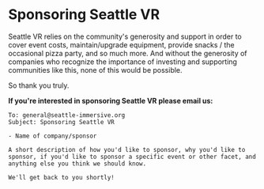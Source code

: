 # Sponsoring Seattle VR 

Seattle VR relies on the community's generosity and support in order to cover event costs, maintain/upgrade equipment, provide snacks / the occasional pizza party, and so much more. And without the generosity of companies who recognize the importance of investing and supporting communities like this, none of this would be possible.

So thank you truly.

**If you're interested in sponsoring Seattle VR please email us:**
```
To: general@seattle-immersive.org
Subject: Sponsoring Seattle VR

- Name of company/sponsor

A short description of how you'd like to sponsor, why you'd like to sponsor, if you'd like to sponsor a specific event or other facet, and anything else you think we should know. 

We'll get back to you shortly!
```